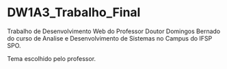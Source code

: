 # DW1A3_Trabalho_Final
Trabalho de Desenvolvimento Web do Professor Doutor Domingos Bernado do curso de Analise e Desenvolvimento de Sistemas no Campus do IFSP SPO.

Tema escolhido pelo professor.